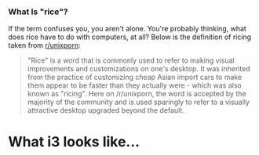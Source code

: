 ### What Is "rice"?

If the term confuses you, you aren't alone. You're probably thinking, what does rice have to do with computers, at all? Below is the definition of ricing taken from [r/unixporn](https://www.reddit.com/r/unixporn/):

> "Rice" is a word that is commonly used to refer to making visual improvements and customizations on one's desktop. It was inherited from the practice of customizing cheap Asian import cars to make them appear to be faster than they actually were - which was also known as "ricing". Here on /r/unixporn, the word is accepted by the majority of the community and is used sparingly to refer to a visually attractive desktop upgraded beyond the default.


# What i3 looks like...